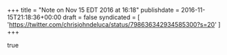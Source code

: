 +++
title = "Note on Nov 15 EDT 2016 at 16:18"
publishdate = 2016-11-15T21:18:36+00:00
draft = false
syndicated = [ 'https://twitter.com/chrisjohndeluca/status/798636342934585300?s=20' ]
+++

true
